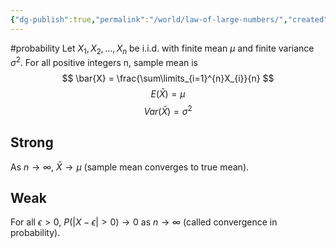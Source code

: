 ```yaml
---
{"dg-publish":true,"permalink":"/world/law-of-large-numbers/","created":"","updated":""}
---
```


#probability 
Let $X_{1}, X_{2}, \dots, X_{n}$ be i.i.d. with finite mean $\mu$ and finite variance $\sigma^{2}$. For all positive integers n, sample mean is
$$
\bar{X} = \frac{\sum\limits_{i=1}^{n}X_{i}}{n}
$$
$$E(\bar{X}) = \mu$$
$$Var(\bar{X}) = \sigma^{2}$$
## Strong
As $n \to \infty$, $\bar{X} \to \mu$ (sample mean converges to true mean).

## Weak
For all $\epsilon > 0$, $P(|X - \epsilon| > 0) \to 0$ as $n \to \infty$ (called convergence in probability).